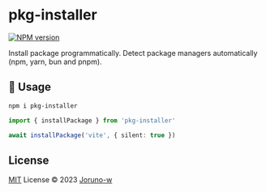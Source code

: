 # pkg-installer

[![NPM version](https://img.shields.io/npm/v/pkg-installer?color=a1b858)](https://www.npmjs.com/package/pkg-installer)

Install package programmatically. Detect package managers automatically (npm, yarn, bun and pnpm).
## 🦄️ Usage

```bash
npm i pkg-installer
```

```ts
import { installPackage } from 'pkg-installer'

await installPackage('vite', { silent: true })
```
## License

[MIT](./LICENSE) License © 2023 [Joruno-w](https://github.com/Joruno-w)
